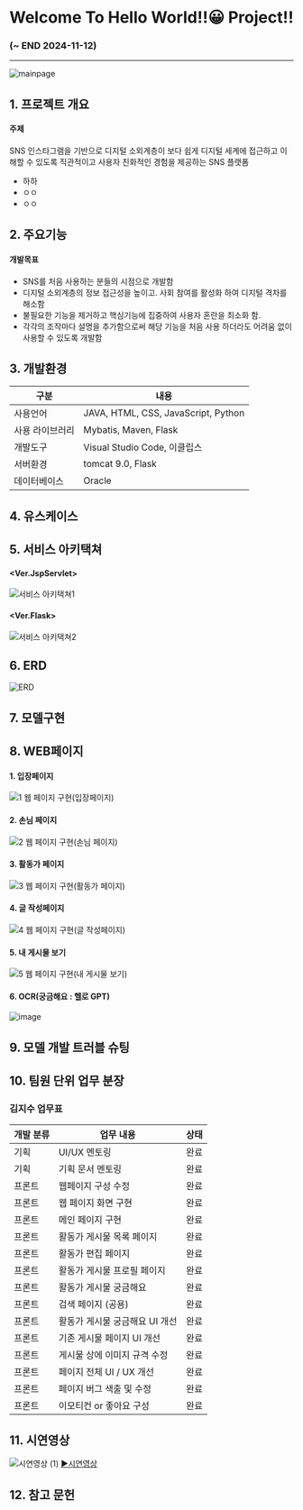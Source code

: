 # Welcome To Hello World!!😀 Project!! 
### (~ END 2024-11-12)
---
![mainpage](https://github.com/user-attachments/assets/47515424-8ea6-409b-893e-b81d219e7ad0)

## 1. 프로젝트 개요
#### 주제
SNS 인스타그램을  기반으로 디지털 소외계층이 보다 쉽게 디지털 세계에 접근하고 이해할 수 있도록 직관적이고 사용자 친화적인 경험을 제공하는 SNS 플랫폼

* 하하
* ㅇㅇ
* ㅇㅇ

## 2. 주요기능
#### 개발목표
* SNS를 처음 사용하는 분들의 시점으로 개발함
* 디지털 소외계층의 정보 접근성을 높이고. 사회 참여를 활성화 하여 디지털 격차를 해소함
* 불필요한 기능을 제거하고 핵심기능에 집중하여 사용자 혼란을 최소화 함.
* 각각의 조작마다 설명을 추가함으로써 해당 기능을 처음 사용 하더라도 어려움 없이 사용할 수 있도록 개발함

## 3. 개발환경
|구분|내용|
|------|---|
|사용언어|JAVA, HTML, CSS, JavaScript, Python|
|사용 라이브러리|Mybatis, Maven, Flask|
|개발도구|Visual Studio Code, 이클립스|
|서버환경|tomcat 9.0, Flask|
|데이터베이스|Oracle|


## 4. 유스케이스


## 5. 서비스 아키택쳐
#### <Ver.JspServlet>
![서비스 아키택쳐1](https://github.com/user-attachments/assets/6eb8303d-5295-4440-aeb2-a1aa99f39db4)
#### <Ver.Flask>
![서비스 아키택쳐2](https://github.com/user-attachments/assets/55e661fc-d614-4bfc-9dfa-4b21d67e4f27)

## 6. ERD
![ERD](https://github.com/user-attachments/assets/20eb5b03-9dfb-40e1-9846-53db49e632b4)

## 7. 모델구현



## 8. WEB페이지

#### 1. 입장페이지
![1  웹 페이지 구현(입장페이지)](https://github.com/user-attachments/assets/cd76249b-082e-41fa-acab-94c75e4b3c5a)

#### 2. 손님 페이지
![2  웹 페이지 구현(손님 페이지)](https://github.com/user-attachments/assets/f8af5cc4-0e3f-4b14-9681-e80f83d5485a)

#### 3. 활동가 페이지
![3  웹 페이지 구현(활동가 페이지)](https://github.com/user-attachments/assets/de5cbc25-80bd-4846-9a8e-9483dcb6cd0e)

#### 4. 글 작성페이지
![4  웹 페이지 구현(글 작성페이지)](https://github.com/user-attachments/assets/27a00097-aaf2-4498-bd0f-e7ede40e9dee)

#### 5. 내 게시물 보기
![5  웹 페이지 구현(내 게시물 보기)](https://github.com/user-attachments/assets/541e5fa5-1634-43bb-85b1-392eac37fedd)

#### 6. OCR(궁금해요 : 헬로 GPT)
![image](https://github.com/user-attachments/assets/4e12b5fc-0f8d-49e3-b5c8-86cb90d67904)


## 9. 모델 개발 트러블 슈팅

## 10. 팀원 단위 업무 분장




### 김지수 업무표

| 개발 분류 | 업무 내용 | 상태 |
|------------|------------|------|
|기획| UI/UX 멘토링                     | 완료 |
|기획| 기획 문서 멘토링                  | 완료 |
|프론트| 웹페이지 구성 수정              | 완료 |
|프론트| 웹 페이지 화면 구현             | 완료 |
|프론트| 메인 페이지 구현                | 완료 |
|프론트| 활동가 게시물 목록 페이지       | 완료 |
|프론트| 활동가 편집 페이지              | 완료 |
|프론트| 활동가 게시물 프로필 페이지      | 완료 |
|프론트|활동가 게시물 궁금해요           | 완료 |
|프론트| 검색 페이지 (공용)              | 완료 |
|프론트| 활동가 게시물 궁금해요 UI 개선   | 완료 |
|프론트| 기존 게시물 페이지 UI 개선       | 완료 |
|프론트| 게시물 상에 이미지 규격 수정     | 완료 |
|프론트| 페이지 전체 UI / UX 개선        | 완료 |
|프론트| 페이지 버그 색출 및 수정         | 완료 |
|프론트| 이모티컨 or 좋아요 구성          | 완료 |


## 11. 시연영상
![시연영상 (1)](https://github.com/user-attachments/assets/3f70b252-a8cf-460a-adf4-8f4971746003)
[▶시연영상](https://github.com/2024-SMHRD-IS-CLOUD-4/GitTestHello1021/releases/tag/HelloWouldVideo)
## 12. 참고 문헌
